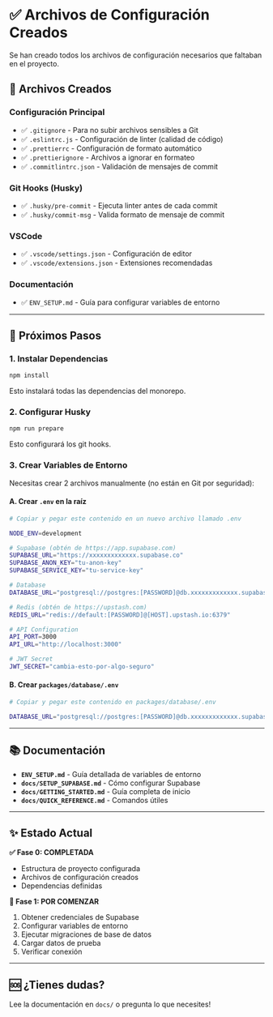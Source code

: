 # ✅ Archivos de Configuración Creados

Se han creado todos los archivos de configuración necesarios que faltaban en el proyecto.

## 📝 Archivos Creados

### Configuración Principal
- ✅ `.gitignore` - Para no subir archivos sensibles a Git
- ✅ `.eslintrc.js` - Configuración de linter (calidad de código)
- ✅ `.prettierrc` - Configuración de formato automático
- ✅ `.prettierignore` - Archivos a ignorar en formateo
- ✅ `.commitlintrc.json` - Validación de mensajes de commit

### Git Hooks (Husky)
- ✅ `.husky/pre-commit` - Ejecuta linter antes de cada commit
- ✅ `.husky/commit-msg` - Valida formato de mensaje de commit

### VSCode
- ✅ `.vscode/settings.json` - Configuración de editor
- ✅ `.vscode/extensions.json` - Extensiones recomendadas

### Documentación
- ✅ `ENV_SETUP.md` - Guía para configurar variables de entorno

---

## 🚀 Próximos Pasos

### 1. Instalar Dependencias

```bash
npm install
```

Esto instalará todas las dependencias del monorepo.

### 2. Configurar Husky

```bash
npm run prepare
```

Esto configurará los git hooks.

### 3. Crear Variables de Entorno

Necesitas crear 2 archivos manualmente (no están en Git por seguridad):

#### A. Crear `.env` en la raíz

```bash
# Copiar y pegar este contenido en un nuevo archivo llamado .env

NODE_ENV=development

# Supabase (obtén de https://app.supabase.com)
SUPABASE_URL="https://xxxxxxxxxxxxx.supabase.co"
SUPABASE_ANON_KEY="tu-anon-key"
SUPABASE_SERVICE_KEY="tu-service-key"

# Database
DATABASE_URL="postgresql://postgres:[PASSWORD]@db.xxxxxxxxxxxxx.supabase.co:5432/postgres"

# Redis (obtén de https://upstash.com)
REDIS_URL="redis://default:[PASSWORD]@[HOST].upstash.io:6379"

# API Configuration
API_PORT=3000
API_URL="http://localhost:3000"

# JWT Secret
JWT_SECRET="cambia-esto-por-algo-seguro"
```

#### B. Crear `packages/database/.env`

```bash
# Copiar y pegar este contenido en packages/database/.env

DATABASE_URL="postgresql://postgres:[PASSWORD]@db.xxxxxxxxxxxxx.supabase.co:5432/postgres"
```

---

## 📚 Documentación

- **`ENV_SETUP.md`** - Guía detallada de variables de entorno
- **`docs/SETUP_SUPABASE.md`** - Cómo configurar Supabase
- **`docs/GETTING_STARTED.md`** - Guía completa de inicio
- **`docs/QUICK_REFERENCE.md`** - Comandos útiles

---

## ✨ Estado Actual

**✅ Fase 0: COMPLETADA**
- Estructura de proyecto configurada
- Archivos de configuración creados
- Dependencias definidas

**🔄 Fase 1: POR COMENZAR**
1. Obtener credenciales de Supabase
2. Configurar variables de entorno
3. Ejecutar migraciones de base de datos
4. Cargar datos de prueba
5. Verificar conexión

---

## 🆘 ¿Tienes dudas?

Lee la documentación en `docs/` o pregunta lo que necesites!

